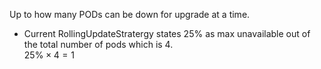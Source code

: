 Up to how many PODs can be down for upgrade at a time.
- Current RollingUpdateStratergy states 25% as max unavailable out of the total number of pods which is 4.  
  $25\% \times 4 = 1$
